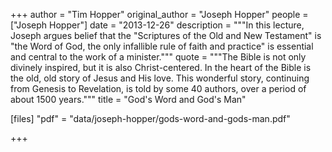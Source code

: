 +++
author = "Tim Hopper"
original_author = "Joseph Hopper"
people = ["Joseph Hopper"]
date = "2013-12-26"
description = """In this lecture, Joseph argues belief that the "Scriptures of the Old and New Testament" is "the Word of God, the only infallible rule of faith and practice" is essential and central to the work of a minister."""
quote = """The Bible is not only divinely inspired, but it is also Christ-centered. In the heart of the Bible is the old, old story of Jesus and His love. This wonderful story, continuing from Genesis to Revelation, is told by some 40 authors, over a period of about 1500 years."""
title = "God's Word and God's Man"

[files]
"pdf" = "data/joseph-hopper/gods-word-and-gods-man.pdf"

+++